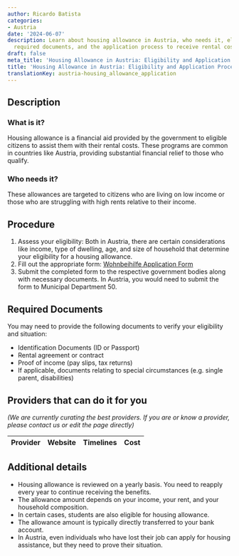 ```yaml
---
author: Ricardo Batista
categories:
- Austria
date: '2024-06-07'
description: Learn about housing allowance in Austria, who needs it, eligibility criteria,
  required documents, and the application process to receive rental cost aid.
draft: false
meta_title: 'Housing Allowance in Austria: Eligibility and Application Process'
title: 'Housing Allowance in Austria: Eligibility and Application Process'
translationKey: austria-housing_allowance_application
---
```


## Description
### What is it?
Housing allowance is a financial aid provided by the government to eligible citizens to assist them with their rental costs. These programs are common in countries like Austria, providing substantial financial relief to those who qualify.

### Who needs it?
These allowances are targeted to citizens who are living on low income or those who are struggling with high rents relative to their income.

## Procedure
1. Assess your eligibility: Both in Austria, there are certain considerations like income, type of dwelling, age, and size of household that determine your eligibility for a housing allowance.
2. Fill out the appropriate form: [Wohnbeihilfe Application Form](http://www.wien.gv.at)
3. Submit the completed form to the respective government bodies along with necessary documents. In Austria, you would need to submit the form to Municipal Department 50.

## Required Documents
You may need to provide the following documents to verify your eligibility and situation:
- Identification Documents (ID or Passport)
- Rental agreement or contract
- Proof of income (pay slips, tax returns)
- If applicable, documents relating to special circumstances (e.g. single parent, disabilities)

## Providers that can do it for you

_(We are currently curating the best providers. If you are or know a provider, please contact us or edit the page directly)_

| Provider        |     Website     |     Timelines    |       Cost      |
| --------------- | --------------- |  :-------------: | :-------------: |

## Additional details
- Housing allowance is reviewed on a yearly basis. You need to reapply every year to continue receiving the benefits.
- The allowance amount depends on your income, your rent, and your household composition.
- In certain cases, students are also eligible for housing allowance.
- The allowance amount is typically directly transferred to your bank account.
- In Austria, even individuals who have lost their job can apply for housing assistance, but they need to prove their situation.
